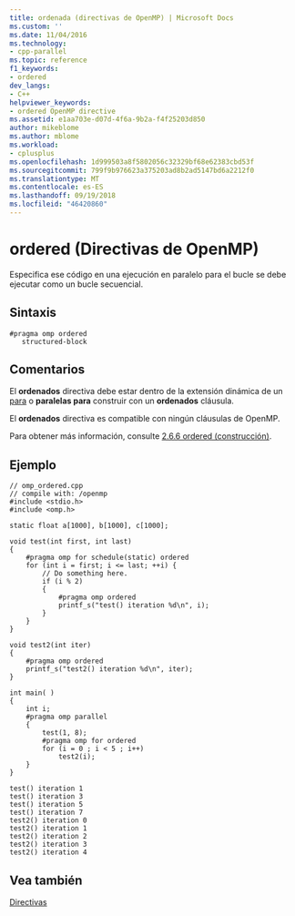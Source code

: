 ```yaml
---
title: ordenada (directivas de OpenMP) | Microsoft Docs
ms.custom: ''
ms.date: 11/04/2016
ms.technology:
- cpp-parallel
ms.topic: reference
f1_keywords:
- ordered
dev_langs:
- C++
helpviewer_keywords:
- ordered OpenMP directive
ms.assetid: e1aa703e-d07d-4f6a-9b2a-f4f25203d850
author: mikeblome
ms.author: mblome
ms.workload:
- cplusplus
ms.openlocfilehash: 1d999503a8f5802056c32329bf68e62383cbd53f
ms.sourcegitcommit: 799f9b976623a375203ad8b2ad5147bd6a2212f0
ms.translationtype: MT
ms.contentlocale: es-ES
ms.lasthandoff: 09/19/2018
ms.locfileid: "46420860"
---
```

# <a name="ordered-openmp-directives"></a>ordered (Directivas de OpenMP)

Especifica ese código en una ejecución en paralelo para el bucle se debe ejecutar como un bucle secuencial.

## <a name="syntax"></a>Sintaxis

```
#pragma omp ordered
   structured-block
```

## <a name="remarks"></a>Comentarios

El **ordenados** directiva debe estar dentro de la extensión dinámica de un [para](../../../parallel/openmp/reference/for-openmp.md) o **paralelas para** construir con un **ordenados** cláusula.

El **ordenados** directiva es compatible con ningún cláusulas de OpenMP.

Para obtener más información, consulte [2.6.6 ordered (construcción)](../../../parallel/openmp/2-6-6-ordered-construct.md).

## <a name="example"></a>Ejemplo

```
// omp_ordered.cpp
// compile with: /openmp
#include <stdio.h>
#include <omp.h>

static float a[1000], b[1000], c[1000];

void test(int first, int last)
{
    #pragma omp for schedule(static) ordered
    for (int i = first; i <= last; ++i) {
        // Do something here.
        if (i % 2)
        {
            #pragma omp ordered
            printf_s("test() iteration %d\n", i);
        }
    }
}

void test2(int iter)
{
    #pragma omp ordered
    printf_s("test2() iteration %d\n", iter);
}

int main( )
{
    int i;
    #pragma omp parallel
    {
        test(1, 8);
        #pragma omp for ordered
        for (i = 0 ; i < 5 ; i++)
            test2(i);
    }
}
```

```Output
test() iteration 1
test() iteration 3
test() iteration 5
test() iteration 7
test2() iteration 0
test2() iteration 1
test2() iteration 2
test2() iteration 3
test2() iteration 4
```

## <a name="see-also"></a>Vea también

[Directivas](../../../parallel/openmp/reference/openmp-directives.md)